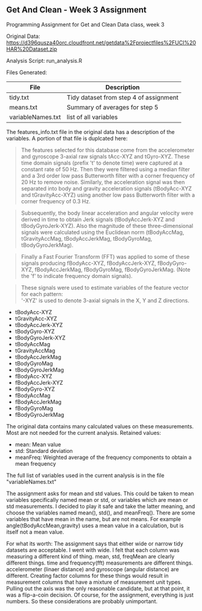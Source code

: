 
## Get And Clean - Week 3 Assignment
Programming Assignment for Get and Clean Data class, week 3 


Original Data: https://d396qusza40orc.cloudfront.net/getdata%2Fprojectfiles%2FUCI%20HAR%20Dataset.zip 

Analysis Script: run_analysis.R

Files Generated:

File               | Description
----               | ----
tidy.txt           | Tidy dataset from step 4 of assignment
means.txt          | Summary of averages for step 5 
variableNames.txt  | list of all variables

The features_info.txt file in the original data has a description of the variables. A portion
of that file is duplcated here:

> The features selected for this database come from the accelerometer and gyroscope 3-axial raw
signals tAcc-XYZ and tGyro-XYZ. These time domain signals (prefix 't' to denote time) were 
captured at a constant rate of 50 Hz. Then they were filtered using a median filter and a 
3rd order low pass Butterworth filter with a corner frequency of 20 Hz to remove noise. Similarly,
the acceleration signal was then separated into body and gravity acceleration signals (tBodyAcc-XYZ
and tGravityAcc-XYZ) using another low pass Butterworth filter with a corner frequency of 0.3 Hz. 

> Subsequently, the body linear acceleration and angular velocity were derived in time to obtain Jerk
signals (tBodyAccJerk-XYZ and tBodyGyroJerk-XYZ). Also the magnitude of these three-dimensional signals 
were calculated using the Euclidean norm (tBodyAccMag, tGravityAccMag, tBodyAccJerkMag, tBodyGyroMag, 
tBodyGyroJerkMag). 

> Finally a Fast Fourier Transform (FFT) was applied to some of these signals producing fBodyAcc-XYZ, 
fBodyAccJerk-XYZ, fBodyGyro-XYZ, fBodyAccJerkMag, fBodyGyroMag, fBodyGyroJerkMag. (Note the 'f' to 
indicate frequency domain signals). 

> These signals were used to estimate variables of the feature vector for each pattern:  
> '-XYZ' is used to denote 3-axial signals in the X, Y and Z directions.

* tBodyAcc-XYZ
* tGravityAcc-XYZ
* tBodyAccJerk-XYZ
* tBodyGyro-XYZ
* tBodyGyroJerk-XYZ
* tBodyAccMag
* tGravityAccMag
* tBodyAccJerkMag
* tBodyGyroMag
* tBodyGyroJerkMag
* fBodyAcc-XYZ
* fBodyAccJerk-XYZ
* fBodyGyro-XYZ
* fBodyAccMag
* fBodyAccJerkMag
* fBodyGyroMag
* fBodyGyroJerkMag


The original data contains many calculated values on these measurements. Most are not needed
for the current analysis. Retained values:

* mean: Mean value
* std: Standard deviation
* meanFreq: Weighted average of the frequency components to obtain a mean frequency

The full list of variables used in the current analysis is in the file "variableNames.txt"


The assignment asks for mean and std values. This could be taken to mean variables specifically named
mean or std, or variables which are mean or std measurements. I decided to play it safe and take
the latter meaning, and choose the variables named mean(), std(), and meanFreq(). There are some
variables that have mean in the name, but are not means. For example angle(tBodyAccMean,gravity) uses
a mean value in a calculation, but is itself not a mean value.


For what its worth: The assignment says that either wide or narrow tidy datasets are acceptable. I went with
wide. I felt that each column was measuring a different kind of thing. mean, std, freqMean are clearly different
things. time and frequency(fft) measurements are different things. accelerometer (linaer distance) and
gyroscope (angular distance) are different. Creating factor columns for these things would result in
measurement columns that have a mixture of measurement unit types. Pulling out the axis was the only
reasonable candidate, but at that point, it was a flip-a-coin decision. Of course, for the assignment,
everything is just numbers. So these considerations are probably unimportant.


